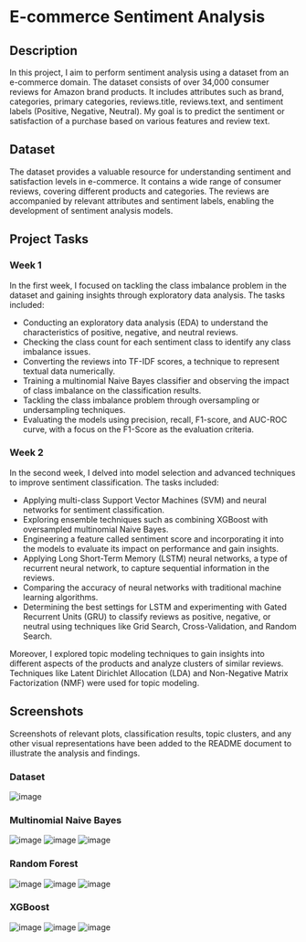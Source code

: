 # E-commerce Sentiment Analysis

## Description
In this project, I aim to perform sentiment analysis using a dataset from an e-commerce domain. The dataset consists of over 34,000 consumer reviews for Amazon brand products. It includes attributes such as brand, categories, primary categories, reviews.title, reviews.text, and sentiment labels (Positive, Negative, Neutral). My goal is to predict the sentiment or satisfaction of a purchase based on various features and review text.

## Dataset
The dataset provides a valuable resource for understanding sentiment and satisfaction levels in e-commerce. It contains a wide range of consumer reviews, covering different products and categories. The reviews are accompanied by relevant attributes and sentiment labels, enabling the development of sentiment analysis models.

## Project Tasks
### Week 1
In the first week, I focused on tackling the class imbalance problem in the dataset and gaining insights through exploratory data analysis. The tasks included:
- Conducting an exploratory data analysis (EDA) to understand the characteristics of positive, negative, and neutral reviews.
- Checking the class count for each sentiment class to identify any class imbalance issues.
- Converting the reviews into TF-IDF scores, a technique to represent textual data numerically.
- Training a multinomial Naive Bayes classifier and observing the impact of class imbalance on the classification results.
- Tackling the class imbalance problem through oversampling or undersampling techniques.
- Evaluating the models using precision, recall, F1-score, and AUC-ROC curve, with a focus on the F1-Score as the evaluation criteria.

### Week 2
In the second week, I delved into model selection and advanced techniques to improve sentiment classification. The tasks included:
- Applying multi-class Support Vector Machines (SVM) and neural networks for sentiment classification.
- Exploring ensemble techniques such as combining XGBoost with oversampled multinomial Naive Bayes.
- Engineering a feature called sentiment score and incorporating it into the models to evaluate its impact on performance and gain insights.
- Applying Long Short-Term Memory (LSTM) neural networks, a type of recurrent neural network, to capture sequential information in the reviews.
- Comparing the accuracy of neural networks with traditional machine learning algorithms.
- Determining the best settings for LSTM and experimenting with Gated Recurrent Units (GRU) to classify reviews as positive, negative, or neutral using techniques like Grid Search, Cross-Validation, and Random Search.

Moreover, I explored topic modeling techniques to gain insights into different aspects of the products and analyze clusters of similar reviews. Techniques like Latent Dirichlet Allocation (LDA) and Non-Negative Matrix Factorization (NMF) were used for topic modeling.

## Screenshots
Screenshots of relevant plots, classification results, topic clusters, and any other visual representations have been added to the README document to illustrate the analysis and findings.
### Dataset
![image](https://github.com/heathbrew/E-commerce-Sentiment-Analysis/assets/55629425/98033ca3-0199-4c96-bfba-9830bfd60ceb)
### Multinomial Naive Bayes
![image](https://github.com/heathbrew/E-commerce-Sentiment-Analysis/assets/55629425/9d99ee71-41e6-46b1-91f4-c163b642bc6f)
![image](https://github.com/heathbrew/E-commerce-Sentiment-Analysis/assets/55629425/901b6248-afff-4739-be92-100f7bdf26ed)
![image](https://github.com/heathbrew/E-commerce-Sentiment-Analysis/assets/55629425/d3c79f08-ed1c-49ea-931c-3acda617fe24)
### Random Forest
![image](https://github.com/heathbrew/E-commerce-Sentiment-Analysis/assets/55629425/68083f7e-2970-40e9-84ce-fa926fb009db)
![image](https://github.com/heathbrew/E-commerce-Sentiment-Analysis/assets/55629425/4e4ec6fe-9ea7-4a5b-a220-51ccf08ed392)
![image](https://github.com/heathbrew/E-commerce-Sentiment-Analysis/assets/55629425/90893775-13b3-4435-8e0e-0868923de887)
### XGBoost
![image](https://github.com/heathbrew/E-commerce-Sentiment-Analysis/assets/55629425/ef27ff80-390a-45b9-be98-1039625dd33d)
![image](https://github.com/heathbrew/E-commerce-Sentiment-Analysis/assets/55629425/ae652abf-98ec-43e7-a6cf-a3c96f273cd5)
![image](https://github.com/heathbrew/E-commerce-Sentiment-Analysis/assets/55629425/6fc7d5bc-e35c-441f-9947-c3242ecaf318)

